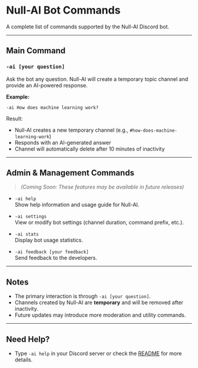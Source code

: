 # Null-AI Bot Commands

A complete list of commands supported by the Null-AI Discord bot.

---

## Main Command

### `-ai [your question]`
Ask the bot any question. Null-AI will create a temporary topic channel and provide an AI-powered response.

**Example:**
```
-ai How does machine learning work?
```
Result:  
- Null-AI creates a new temporary channel (e.g., `#how-does-machine-learning-work`)
- Responds with an AI-generated answer
- Channel will automatically delete after 10 minutes of inactivity

---

## Admin & Management Commands

> *(Coming Soon: These features may be available in future releases)*

- `-ai help`  
  Show help information and usage guide for Null-AI.

- `-ai settings`  
  View or modify bot settings (channel duration, command prefix, etc.).

- `-ai stats`  
  Display bot usage statistics.

- `-ai feedback [your feedback]`  
  Send feedback to the developers.

---

## Notes

- The primary interaction is through `-ai [your question]`.
- Channels created by Null-AI are **temporary** and will be removed after inactivity.
- Future updates may introduce more moderation and utility commands.

---

## Need Help?

- Type `-ai help` in your Discord server or check the [README](./README.md) for more details.